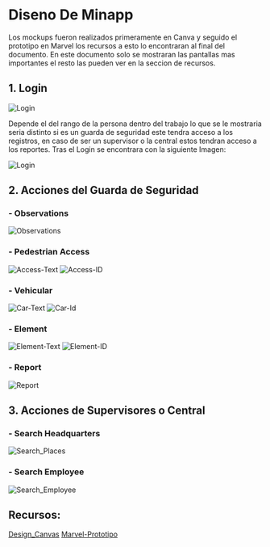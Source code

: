 # Diseno De Minapp
Los mockups fueron realizados primeramente en Canva y seguido el prototipo en Marvel los recursos a esto lo encontraran al final del documento. En este documento solo se mostraran las pantallas mas importantes el resto las pueden ver en la seccion de recursos. 

## 1. Login

![Login](../Img/Login.png)

Depende el del rango de la persona dentro del trabajo lo que se le mostraria seria distinto si es un guarda de seguridad este tendra acceso a los registros, en caso de ser un supervisor o la central estos tendran acceso a los reportes.
Tras el Login se encontrara con la siguiente Imagen:

![Login](../Img/Home_Screen.png)
## 2. Acciones del Guarda de Seguridad

  ###   - Observations
  ![Observations](../Img/Observations.png)
  ###   - Pedestrian Access
  ![Access-Text](../Img/Access_Text.png)
  ![Access-ID](../Img/Access_Id.png)
  ###   - Vehicular
  ![Car-Text](../Img/Car_Text.png)
  ![Car-Id](../Img/Car_Id.png)
  ###   - Element
  ![Element-Text](../Img/Elem_Text.png)
  ![Element-ID](../Img/Elem_Id.png)
  ###   - Report
  ![Report](../Img/Report.png)

## 3. Acciones de Supervisores o Central
  ###   - Search Headquarters
  ![Search_Places](../Img/Search_Place.png)
  ###   - Search Employee
  ![Search_Employee](../Img/Search_employee.png)

## Recursos:

[Design_Canvas](https://www.canva.com/design/DAGDz1qTpTM/9IeqHv_WUc76YYqTC1fo3A/view?mode=prototype)
[Marvel-Prototipo](https://marvelapp.com/prototype/10caei9h)
